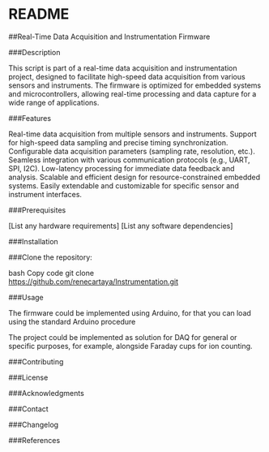 # README

##Real-Time Data Acquisition and Instrumentation Firmware

###Description

This script is part of a real-time data acquisition and instrumentation project, designed to facilitate high-speed data acquisition from various sensors and instruments. The firmware is optimized for embedded systems and microcontrollers, allowing real-time processing and data capture for a wide range of applications.

###Features

Real-time data acquisition from multiple sensors and instruments.
Support for high-speed data sampling and precise timing synchronization.
Configurable data acquisition parameters (sampling rate, resolution, etc.).
Seamless integration with various communication protocols (e.g., UART, SPI, I2C).
Low-latency processing for immediate data feedback and analysis.
Scalable and efficient design for resource-constrained embedded systems.
Easily extendable and customizable for specific sensor and instrument interfaces.

###Prerequisites

[List any hardware requirements]
[List any software dependencies]

###Installation

###Clone the repository:

bash
Copy code
git clone https://github.com/renecartaya/Instrumentation.git


###Usage

The firmware could be implemented using Arduino, for that you can load using the standard Arduino procedure

The project could be implemented as solution for DAQ for general or specific purposes, for example, alongside Faraday cups for ion counting. 

###Contributing

###License

###Acknowledgments

###Contact

###Changelog

###References
